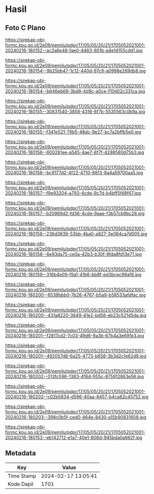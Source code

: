 # Hasil

## Foto C Plano

https://sirekap-obj-formc.kpu.go.id/2e09/pemilu/pdpr/17/05/05/20/21/1705052021001-20240216-180152--ac2a6e48-fae0-4463-801b-a4e14155cdd1.jpg

https://sirekap-obj-formc.kpu.go.id/2e09/pemilu/pdpr/17/05/05/20/21/1705052021001-20240216-180154--9b25bb47-1c12-440d-97c9-a0998e269db8.jpg

https://sirekap-obj-formc.kpu.go.id/2e09/pemilu/pdpr/17/05/05/20/21/1705052021001-20240216-180154--b646eb69-3bd8-4d9c-a0ce-f10d02c331ca.jpg

https://sirekap-obj-formc.kpu.go.id/2e09/pemilu/pdpr/17/05/05/20/21/1705052021001-20240216-180155--30831540-3858-4316-8f7b-5535563c0b9a.jpg

https://sirekap-obj-formc.kpu.go.id/2e09/pemilu/pdpr/17/05/05/20/21/1705052021001-20240216-180155--f341e521-79b5-48dc-9e27-bc7a2bffb5e0.jpg

https://sirekap-obj-formc.kpu.go.id/2e09/pemilu/pdpr/17/05/05/20/21/1705052021001-20240216-180156--600281ee-a545-4ae7-8f7f-4288580d75b3.jpg

https://sirekap-obj-formc.kpu.go.id/2e09/pemilu/pdpr/17/05/05/20/21/1705052021001-20240216-180156--bc9177d2-4f22-4710-8813-8a4a59700aa5.jpg

https://sirekap-obj-formc.kpu.go.id/2e09/pemilu/pdpr/17/05/05/20/21/1705052021001-20240216-180157--f9e93204-a793-4cde-9c7d-b4bff5f48f67.jpg

https://sirekap-obj-formc.kpu.go.id/2e09/pemilu/pdpr/17/05/05/20/21/1705052021001-20240216-180157--b20969d2-fd36-4cde-9aae-f3b57cb9bc28.jpg

https://sirekap-obj-formc.kpu.go.id/2e09/pemilu/pdpr/17/05/05/20/21/1705052021001-20240216-180158--236d3839-53bb-4ba0-a827-3e084ca7d005.jpg

https://sirekap-obj-formc.kpu.go.id/2e09/pemilu/pdpr/17/05/05/20/21/1705052021001-20240216-180158--6e93da75-ce0a-42b3-b30f-9fda8fd13e71.jpg

https://sirekap-obj-formc.kpu.go.id/2e09/pemilu/pdpr/17/05/05/20/21/1705052021001-20240216-180159--316b4e09-f9a1-41b6-bb8f-ed3bcec99af8.jpg

https://sirekap-obj-formc.kpu.go.id/2e09/pemilu/pdpr/17/05/05/20/21/1705052021001-20240216-180200--6539bbb0-7b26-4767-b5a9-b58533afdfac.jpg

https://sirekap-obj-formc.kpu.go.id/2e09/pemilu/pdpr/17/05/05/20/21/1705052021001-20240216-180200--431a8220-3649-41e2-bd58-eb23c52145da.jpg

https://sirekap-obj-formc.kpu.go.id/2e09/pemilu/pdpr/17/05/05/20/21/1705052021001-20240216-180201--f2817cd2-7c03-49d6-9a3b-67b4a3e691e3.jpg

https://sirekap-obj-formc.kpu.go.id/2e09/pemilu/pdpr/17/05/05/20/21/1705052021001-20240216-180201--492057d6-6a25-4773-b658-3b3d2c1e62d9.jpg

https://sirekap-obj-formc.kpu.go.id/2e09/pemilu/pdpr/17/05/05/20/21/1705052021001-20240216-180202--013fc596-1383-416d-955c-875912863e56.jpg

https://sirekap-obj-formc.kpu.go.id/2e09/pemilu/pdpr/17/05/05/20/21/1705052021001-20240216-180202--c02b5834-d596-40aa-8457-b4ca62c45752.jpg

https://sirekap-obj-formc.kpu.go.id/2e09/pemilu/pdpr/17/05/05/20/21/1705052021001-20240216-180203--398c0b5f-ced0-464e-8430-a15b90831608.jpg

https://sirekap-obj-formc.kpu.go.id/2e09/pemilu/pdpr/17/05/05/20/21/1705052021001-20240216-180153--eb142712-e1a7-40e1-808d-945bda0a662f.jpg


## Metadata

| Key        | Value               |
| ---------- | ------------------- |
| Time Stamp | 2024-02-17 13:05:41 |
| Kode Dapil | 1701                |



